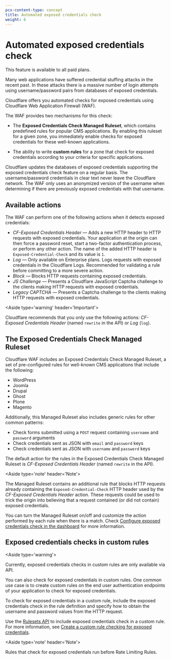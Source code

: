 ```yaml
---
pcx-content-type: concept
title: Automated exposed credentials check
weight: 6
---
```


# Automated exposed credentials check

<Aside type='note'>

This feature is available to all paid plans.

</Aside>

Many web applications have suffered credential stuffing attacks in the recent past. In these attacks there is a massive number of login attempts using username/password pairs from databases of exposed credentials.

Cloudflare offers you automated checks for exposed credentials using Cloudflare Web Application Firewall (WAF).

The WAF provides two mechanisms for this check:

*   The **Exposed Credentials Check Managed Ruleset**, which contains predefined rules for popular CMS applications. By enabling this ruleset for a given zone, you immediately enable checks for exposed credentials for these well-known applications.

*   The ability to write **custom rules** for a zone that check for exposed credentials according to your criteria for specific applications.

Cloudflare updates the databases of exposed credentials supporting the exposed credentials check feature on a regular basis. The username/password credentials in clear text never leave the Cloudflare network. The WAF only uses an anonymized version of the username when determining if there are previously exposed credentials with that username.

## Available actions

The WAF can perform one of the following actions when it detects exposed credentials:

*   *CF-Exposed Credentials Header* — Adds a new HTTP header to HTTP requests with exposed credentials. Your application at the origin can then force a password reset, start a two-factor authentication process, or perform any other action. The name of the added HTTP header is `Exposed-Credential-Check` and its value is `1`.
*   *Log* — Only available on Enterprise plans. Logs requests with exposed credentials in the Cloudflare Logs. Recommended for validating a rule before committing to a more severe action.
*   *Block* — Blocks HTTP requests containing exposed credentials.
*   *JS Challenge* — Presents a Cloudflare JavaScript Captcha challenge to the clients making HTTP requests with exposed credentials.
*   *Legacy CAPTCHA* — Presents a Captcha challenge to the clients making HTTP requests with exposed credentials.

\<Aside type='warning' header='Important'>

Cloudflare recommends that you only use the following actions: *CF-Exposed Credentials Header* (named `rewrite` in the API) or *Log* (`log`).

</Aside>

## The Exposed Credentials Check Managed Ruleset

Cloudflare WAF includes an Exposed Credentials Check Managed Ruleset, a set of pre-configured rules for well-known CMS applications that include the following:

*   WordPress
*   Joomla
*   Drupal
*   Ghost
*   Plone
*   Magento

Additionally, this Managed Ruleset also includes generic rules for other common patterns:

*   Check forms submitted using a `POST` request containing `username` and `password` arguments
*   Check credentials sent as JSON with `email` and `password` keys
*   Check credentials sent as JSON with `username` and `password` keys

The default action for the rules in the Exposed Credentials Check Managed Ruleset is *CF-Exposed Credentials Header* (named `rewrite` in the API).

\<Aside type='note' header='Note'>

The Managed Ruleset contains an additional rule that blocks HTTP requests already containing the `Exposed-Credential-Check` HTTP header used by the *CF-Exposed Credentials Header* action. These requests could be used to trick the origin into believing that a request contained (or did not contain) exposed credentials.

</Aside>

You can turn the Managed Ruleset on/off and customize the action performed by each rule when there is a match. Check [Configure exposed credentials check in the dashboard](/waf/exposed-credentials-check/configure-dashboard/) for more information.

## Exposed credentials checks in custom rules

\<Aside type='warning'>

Currently, exposed credentials checks in custom rules are only available via API.

</Aside>

You can also check for exposed credentials in custom rules. One common use case is to create custom rules on the end user authentication endpoints of your application to check for exposed credentials.

To check for exposed credentials in a custom rule, include the exposed credentials check in the rule definition and specify how to obtain the username and password values from the HTTP request.

Use the [Rulesets API](/ruleset-engine/rulesets-api) to include exposed credentials check in a custom rule. For more information, see [Create a custom rule checking for exposed credentials](/waf/exposed-credentials-check/configure-api/#create-a-custom-rule-checking-for-exposed-credentials).

\<Aside type='note' header='Note'>

Rules that check for exposed credentials run before Rate Limiting Rules.

</Aside>
